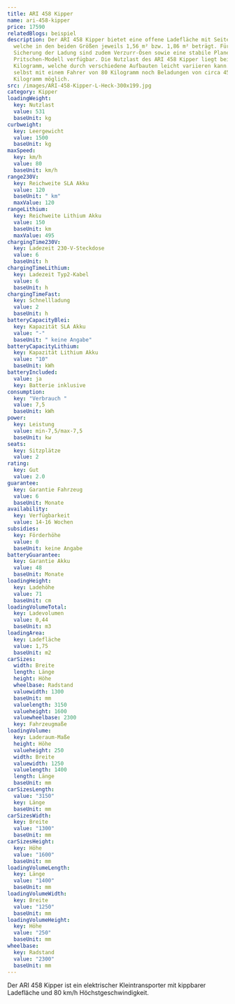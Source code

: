 ```yaml
---
title: ARI 458 Kipper
name: ari-458-kipper
price: 17590
relatedBlogs: beispiel
description: Der ARI 458 Kipper bietet eine offene Ladefläche mit Seitenwänden,
  welche in den beiden Größen jeweils 1,56 m² bzw. 1,86 m² beträgt. Für die
  Sicherung der Ladung sind zudem Verzurr-Ösen sowie eine stabile Plane für das
  Pritschen-Modell verfügbar. Die Nutzlast des ARI 458 Kipper liegt bei rund 530
  Kilogramm, welche durch verschiedene Aufbauten leicht variieren kann. So sind
  selbst mit einem Fahrer von 80 Kilogramm noch Beladungen von circa 450
  Kilogramm möglich.
src: /images/ARI-458-Kipper-L-Heck-300x199.jpg
category: Kipper
loadingWeight:
  key: Nutzlast
  value: 531
  baseUnit: kg
curbweight:
  key: Leergewicht
  value: 1500
  baseUnit: kg
maxSpeed:
  key: km/h
  value: 80
  baseUnit: km/h
range230V:
  key: Reichweite SLA Akku
  value: 120
  baseUnit: " km"
  maxValue: 120
rangeLithium:
  key: Reichweite Lithium Akku
  value: 150
  baseUnit: km
  maxValue: 495
chargingTime230V:
  key: Ladezeit 230-V-Steckdose
  value: 6
  baseUnit: h
chargingTimeLithium:
  key: Ladezeit Typ2-Kabel
  value: 6
  baseUnit: h
chargingTimeFast:
  key: Schnellladung
  value: 2
  baseUnit: h
batteryCapacityBlei:
  key: Kapazität SLA Akku
  value: "-"
  baseUnit: " keine Angabe"
batteryCapacityLithium:
  key: Kapazität Lithium Akku
  value: "10"
  baseUnit: kWh
batteryIncluded:
  value: ja
  key: Batterie inklusive
consumption:
  key: "Verbrauch "
  value: 7,5
  baseUnit: kWh
power:
  key: Leistung
  value: min-7,5/max-7,5
  baseUnit: kw
seats:
  key: Sitzplätze
  value: 2
rating:
  key: Gut
  value: 2.0
guarantee:
  key: Garantie Fahrzeug
  value: 6
  baseUnit: Monate
availability:
  key: Verfügbarkeit
  value: 14-16 Wochen
subsidies:
  key: Förderhöhe
  value: 0
  baseUnit: keine Angabe
batteryGuarantee:
  key: Garantie Akku
  value: 48
  baseUnit: Monate
loadingHeight:
  key: Ladehöhe
  value: 71
  baseUnit: cm
loadingVolumeTotal:
  key: Ladevolumen
  value: 0,44
  baseUnit: m3
loadingArea:
  key: Ladefläche
  value: 1,75
  baseUnit: m2
carSizes:
  width: Breite
  length: Länge
  height: Höhe
  wheelbase: Radstand
  valuewidth: 1300
  baseUnit: mm
  valuelength: 3150
  valueheight: 1600
  valuewheelbase: 2300
  key: Fahrzeugmaße
loadingVolume:
  key: Laderaum-Maße
  height: Höhe
  valueheight: 250
  width: Breite
  valuewidth: 1250
  valuelength: 1400
  length: Länge
  baseUnit: mm
carSizesLength:
  value: "3150"
  key: Länge
  baseUnit: mm
carSizesWidth:
  key: Breite
  value: "1300"
  baseUnit: mm
carSizesHeight:
  key: Höhe
  value: "1600"
  baseUnit: mm
loadingVolumeLength:
  key: Länge
  value: "1400"
  baseUnit: mm
loadingVolumeWidth:
  key: Breite
  value: "1250"
  baseUnit: mm
loadingVolumeHeight:
  key: Höhe
  value: "250"
  baseUnit: mm
wheelbase:
  key: Radstand
  value: "2300"
  baseUnit: mm
---
```


Der ARI 458 Kipper ist ein elektrischer Kleintransporter mit kippbarer Ladefläche und 80 km/h Höchstgeschwindigkeit.
